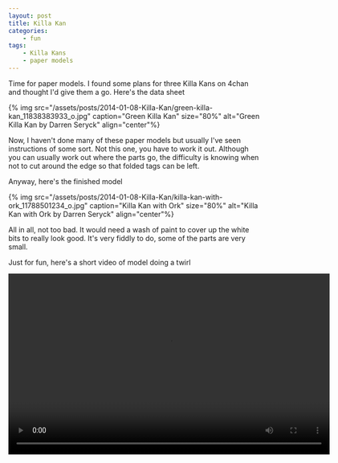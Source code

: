 ```yaml
---
layout: post
title: Killa Kan
categories:
    - fun
tags:
    - Killa Kans
    - paper models
---
```


Time for paper models. I found some plans for three Killa Kans on 4chan and thought I'd give them a go. Here's the data sheet

{% img src="/assets/posts/2014-01-08-Killa-Kan/green-killa-kan_11838383933_o.jpg" caption="Green Killa Kan" size="80%" alt="Green Killa Kan by Darren Seryck" align="center"%}

Now, I haven't done many of these paper models but usually I've seen instructions of some sort. Not this one, you have to work it out. Although you can usually work out where the parts go, the difficulty is knowing when not to cut around the edge so that folded tags can be left.

Anyway, here's the finished model

{% img src="/assets/posts/2014-01-08-Killa-Kan/killa-kan-with-ork_11788501234_o.jpg" caption="Killa Kan with Ork" size="80%" alt="Killa Kan with Ork by Darren Seryck" align="center"%}

All in all, not too bad. It would need a wash of paint to cover up the white bits to really look good. It's very fiddly to do, some of the parts are very small.

Just for fun, here's a short video of model doing a twirl

<video width="640" height="360" controls>
  <source src="/assets/posts/2014-01-08-Killa-kan/killa-kan_11837909755.mp4" type="video/mp4">
  Your browser does not support the video tag.
</video>
